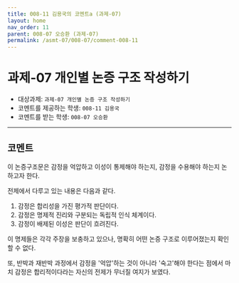 ```yaml
---
title: 008-11 김용국의 코멘트a (과제-07) 
layout: home
nav_order: 11
parent: 008-07 오승환 (과제-07)
permalink: /asmt-07/008-07/comment-008-11
---
```


# 과제-07 개인별 논증 구조 작성하기

- 대상과제: `과제-07 개인별 논증 구조 작성하기`
- 코멘트를 제공하는 학생: `008-11 김용국` 
- 코멘트를 받는 학생: `008-07 오승환` 

---

## 코멘트

이 논증구조문은 감정을 억압하고 이성이 통제해야 하는지, 감정을 수용해야 하는지 논하고자 한다.

전제에서 다루고 있는 내용은 다음과 같다.

1. 감정은 합리성을 가진 평가적 판단이다.
2. 감정은 명제적 진리와 구분되는 독립적 인식 체계이다.
3. 감정이 배제된 이성은 판단이 흐려진다.

이 명제들은 각각 주장을 보충하고 있으나, 명확히 어떤 논증 구조로 이루어졌는지 확인할 수 없다.

또, 반박과 재반박 과정에서 감정을 '억압'하는 것이 아니라 '숙고'해야 한다는 점에서 마치 감정은 합리적이다라는 자신의 전제가 무너질 여지가 보였다.

